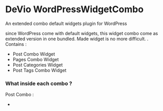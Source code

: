 # DeVio WordPressWidgetCombo
An extended combo default widgets plugin for WordPress

since WordPress come with default widgets, this widget combo come as extended version in one bundled.
Made widget is no more difficult. </a>.
Contains :
<ul>
<li>Post Combo Widget</li>
<li>Pages Combo Widget</li>
<li>Post Categories Widget</li>
<li>Post Tags Combo Widget</li>
</ul>

<h3>What inside each combo ?</h3>
<p>Post Combo :</p>
<ul>
<li></li>
</ul>
